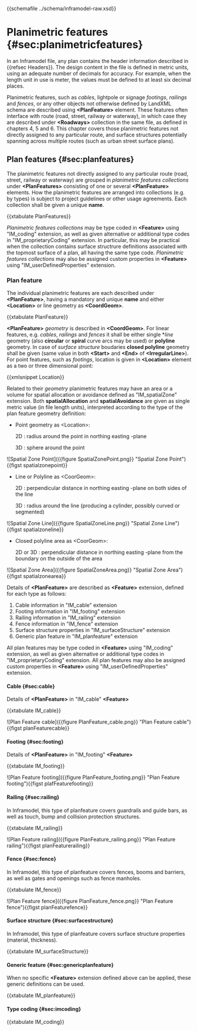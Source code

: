 {{schemafile ../schema/inframodel-raw.xsd}}
# Planimetric features {#sec:planimetricfeatures}

In an Inframodel file, any plan contains the header information described in {{refsec Headers}}. The design content in the file is defined in metric units, using an adequate number of decimals for accuracy. For example, when the length unit in use is meter, the values must be defined to at least six decimal places.

Planimetric features, such as *cables*, lightpole or signage *footings*, *railings* and *fences*, or any other objects not otherwise defined by LandXML schema are described using **\<PlanFeature>** element. These features often interface with route (road, street, railway or waterway), in which case they are described under **\<Roadways>** collection in the same file, as defined in chapters 4, 5 and 6. This chapter covers those planimetric features not directly assigned to any particular route, and surface structures potentially spanning across multiple routes (such as urban street surface plans).

## Plan features {#sec:planfeatures}

The planimetric features not directly assigned to any particular route (road, street, railway or waterway) are grouped in *planimetric features collections* under **\<PlanFeatures>** consisting of one or several **\<PlanFeature>** elements. How the planimetric features are arranged into collections (e.g. by types) is subject to project guidelines or other usage agreements. Each collection shall be given a unique **name**.

{{xtabulate PlanFeatures}}

*Planimetric features collections* may be type coded in **\<Feature>** using "IM_coding" extension, as well as given alternative or additional type codes in "IM_proprietaryCoding" extension. In particular, this may be practical when the collection contains surface structrure definitions associated with the topmost surface of a plan, all having the same type code.
*Planimetric features collections* may also be assigned custom properties in **\<Feature>** using "IM_userDefinedProperties" extension.

### Plan feature

The individual planimetric features are each described under **\<PlanFeature>**, having a mandatory and unique **name** and either **\<Location>** or line geometry as **\<CoordGeom>**.

{{xtabulate PlanFeature}}

**\<PlanFeature>** *geometry* is described in **\<CoordGeom>**. For linear features, e.g. *cables*, *railings* and *fences* it shall be either single **line* geometry (also **circular** or **spiral** curve arcs may be used) or **polyline** geometry. In case of *surface structure* boudaries **closed polyline** geometry shall be given (same value in both  **\<Start>** and **\<End>** of **\<IrregularLine>**). For point features, such as *footings*, location is given in **\<Location>** element as a two or three dimensional point:

{{xmlsnippet Location}}
  
Related to their *geometry* planimetric features may have an area or a volume for spatial allocation or avoidance defined as "IM_spatialZone" extension. Both **spatialAllocation** and **spatialAvoidance** are given as single metric value (in file length units), interpreted according to the type of the plan feature geometry definition:

- Point geometry as \<Location>: 

   2D : radius around the point in northing easting -plane
   
   3D : sphere around the point

![Spatial Zone Point]({{figure SpatialZonePoint.png}} "Spatial Zone Point"){{figst spatialzonepoint}}
   
- Line or Polyline as \<CoorGeom>:

   2D : perpendicular distance in northing easting -plane on both sides of the line
   
   3D : radius around the line (producing a cylinder, possibly curved or segmented)

![Spatial Zone Line]({{figure SpatialZoneLine.png}} "Spatial Zone Line"){{figst spatialzoneline}}

- Closed polyline area as \<CoorGeom>: 

   2D or 3D : perpendicular distance in northing easting -plane from the boundary on the outside of the area 

![Spatial Zone Area]({{figure SpatialZoneArea.png}} "Spatial Zone Area"){{figst spatialzonearea}}

Details of **\<PlanFeature>** are described as **\<Feature>** extension, defined for each type as follows:


1. Cable information in "IM_cable" extension
2. Footing information in "IM_footing" extension
3. Railing information in "IM_railing" extension
4. Fence information in "IM_fence" extension
5. Surface structure properties in "IM_surfaceStructure" extension
6. Generic plan feature in "IM_planfeature" extension

All plan features may be type coded in **\<Feature>** using "IM_coding" extension, as well as given alternative or additional type codes in "IM_proprietaryCoding" extension. All plan features may also be assigned custom properties in **\<Feature>** using "IM_userDefinedProperties" extension.

#### Cable {#sec:cable}

Details of **\<PlanFeature>** in "IM_cable" **\<Feature>**

{{xtabulate IM_cable}}

![Plan Feature cable]({{figure PlanFeature_cable.png}} "Plan Feature cable"){{figst planFeaturecable}}

#### Footing {#sec:footing}

Details of **\<PlanFeature>** in "IM_footing" **\<Feature>**

{{xtabulate IM_footing}}

![Plan Feature footing]({{figure PlanFeature_footing.png}} "Plan Feature footing"){{figst plafFeaturefooting}}


#### Railing {#sec:railing}

In Inframodel, this type of planfeature covers guardrails and guide bars, as well as touch, bump and collision protection structures.

{{xtabulate IM_railing}}

![Plan Feature railing]({{figure PlanFeature_railing.png}} "Plan Feature railing"){{figst planFeaturerailing}}

#### Fence {#sec:fence}

In Inframodel, this type of planfeature covers fences, booms and barriers, as well as gates and openings such as fence manholes.

{{xtabulate IM_fence}}

![Plan Feature fence]({{figure PlanFeature_fence.png}} "Plan Feature fence"){{figst planFeaturefence}}

#### Surface structure {#sec:surfacestructure}

In Inframodel, this type of planfeature covers surface structure properties (material, thickness).

{{xtabulate IM_surfaceStructure}}

#### Generic feature {#sec:genericplanfeature}

When no specific **\<Feature>** extension defined above can be applied, these generic definitions can be used.

{{xtabulate IM_planfeature}}

#### Type coding {#sec:imcoding}

{{xtabulate IM_coding}}
